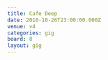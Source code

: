 ```yaml
---
title: Cafe Deep
date: 2010-10-26T23:00:00.000Z
venue: v4
categories: gig
board: 8
layout: gig
---
```

